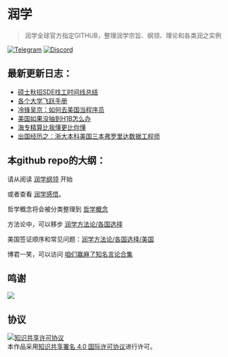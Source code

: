 # 润学

> 润学全球官方指定GITHUB，整理润学宗旨、纲领、理论和各类润之实例

[![Telegram](https://img.shields.io/badge/Telegram-润学-%232CA5E0?style=flat-square&logo=telegram)](https://t.me/RunOutForLife)
[![Discord](https://img.shields.io/badge/Discord-润学-%235865F2?style=flat-square&logo=discord)](https://t.co/TmLbFbNkUy)

## 最新更新日志：

- [硕士秋招SDE找工时间线总结](润学实例/计算机/硕士秋招SDE找工时间线总结.md)
- [各个大学飞跃手册](润学方法论/飞跃手册/README.md)
- [冷锋吴京：如何去美国当程序员](润学实例/计算机/去美国当程序员V2.5.0.md)
- [美国如果没抽到H1B怎么办](润学方法论/各国选择/美国/没抽到H1B怎么办.md)
- [海专精算比我懂更比你懂](张维为陈平曹丰泽等知名言论收集/海专精算比我懂更比你懂.jpg)
- [出国经历之：浙大本科美国三本弗罗里达数据工程师](润学实例/计算机/浙大本科美国三本弗罗里达数据工程师.md)

## 本github repo的大纲：

请从阅读 [润学纲领](润学纲领.md) 开始

或者查看 [润学感悟](润学感悟)。

哲学概念将会被分类整理到 [哲学概念](哲学概念)

方法论中，可以移步 [润学方法论/各国选择](润学方法论/各国选择)

美国签证顺序和常见问题：[润学方法论/各国选择/美国](润学方法论/各国选择/美国)

博君一笑，可以访问 [咱们赢麻了知名言论合集](张维为陈平曹丰泽等知名言论收集)

## 鸣谢

[![](https://opencollective.com/run/contributors.svg?width=890)](https://github.com/The-Run-Philosophy-Organization/run/graphs/contributors)

## 协议

<a rel="license" href="http://creativecommons.org/licenses/by/4.0/"><img alt="知识共享许可协议" style="border-width:0" src="https://i.creativecommons.org/l/by/4.0/88x31.png" /></a><br />本作品采用<a rel="license" href="http://creativecommons.org/licenses/by/4.0/">知识共享署名 4.0 国际许可协议</a>进行许可。
